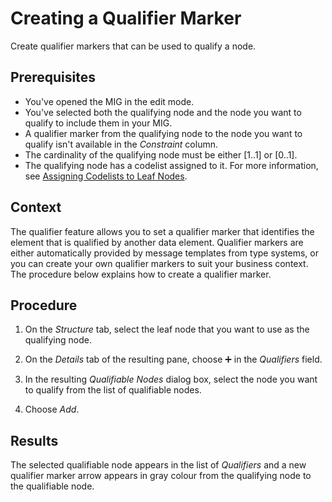 <!-- loio0101869f1b1d4118bd76a48feb9ba6e8 -->

<link rel="stylesheet" type="text/css" href="../css/sap-icons.css"/>

# Creating a Qualifier Marker

Create qualifier markers that can be used to qualify a node.



<a name="loio0101869f1b1d4118bd76a48feb9ba6e8__prereq_dsp_b1d_cqb"/>

## Prerequisites

-   You've opened the MIG in the edit mode.
-   You've selected both the qualifying node and the node you want to qualify to include them in your MIG.
-   A qualifier marker from the qualifying node to the node you want to qualify isn't available in the *Constraint* column.
-   The cardinality of the qualifying node must be either \[1..1\] or \[0..1\].
-   The qualifying node has a codelist assigned to it. For more information, see [Assigning Codelists to Leaf Nodes](assigning-codelists-to-leaf-nodes-770f7be.md).



<a name="loio0101869f1b1d4118bd76a48feb9ba6e8__context_kc1_gbq_cqb"/>

## Context

The qualifier feature allows you to set a qualifier marker that identifies the element that is qualified by another data element. Qualifier markers are either automatically provided by message templates from type systems, or you can create your own qualifier markers to suit your business context. The procedure below explains how to create a qualifier marker.



## Procedure

1.  On the *Structure* tab, select the leaf node that you want to use as the qualifying node.

2.  On the *Details* tab of the resulting pane, choose :heavy_plus_sign: in the *Qualifiers* field.

3.  In the resulting *Qualifiable Nodes* dialog box, select the node you want to qualify from the list of qualifiable nodes.

4.  Choose *Add*.




<a name="loio0101869f1b1d4118bd76a48feb9ba6e8__result_y2f_m2q_cqb"/>

## Results

The selected qualifiable node appears in the list of *Qualifiers* and a new qualifier marker arrow appears in gray colour from the qualifying node to the qualifiable node.


